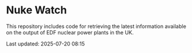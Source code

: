# Nuke Watch

This repository includes code for retrieving the latest information available on the output of EDF nuclear power plants in the UK.

Last updated: 2025-07-20 08:15